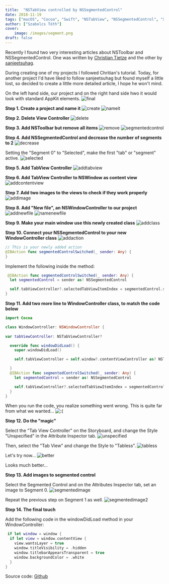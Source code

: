 ```yaml
---
title:  "NSTabView controlled by NSSegmentedControl"
date: 2018-11-19
tags: ["macOS", "Cocoa", "Swift", "NSTabView", "NSSegmentedControl", "Xcode"]
author: ["Szabolcs Tóth"]
cover:
    image: /images/segment.png
draft: false
---
```


Recently I found two very interesting articles about NSToolbar and NSSegmentedControl. One was written by [Christian Tietze](https://christiantietze.de/posts/2016/06/segmented-nstoolbaritem/) and the other by [sanjeetsuhag](https://www.saowen.com/a/78bee8d420f09c15a6c48040d14274a054b0cbd12bdb98d4ff708dd033b9b9c7).

During creating one of my projects I followed Chritian's tutorial. Today, for another project I'd have liked to follow sanjeetsuhag but found myself a little lost, so decided to create a little more detailed article, I hope he won't mind.

On the left hand side, our project and on the right hand side hwo it would look with standard AppKit elements.
![final][NSTabview]

**Step 1. Create a project and name it**
![create][NSTabView1-1] 
![nameit][NSTabView1-2]

**Step 2. Delete View Controller**
![delete][NSTabView1-3]

**Step 3. Add NSToolbar but remove all items**
![remove][NSTabView1-4]
![segmentedcontrol][NSTabView1-5]

**Step 4. Add NSSegmentedControl and decrease the number of segments to 2**
![decrease][NSTabView1-6]

Setting the "Segment 0" to "Selected", make the first "tab" or "segment" active.
![selected][NSTabView1-7]

**Step 5. Add TabView Controller**
![addtabview][NSTabView1-8]

**Step 6. Add TabView Controller to NSWindow as content view**
![addcontentview][NSTabView1-9]

**Step 7. Add two images to the views to check if they work properly**
![addimage][NSTabView1-10]

**Step 8. Add "New file", an NSWindowController to our project**
![addnewfile][NSTabView1-11]
![namenewfile][NSTabView1-12]

**Step 9. Make your main window use this newly created class**
![addclass][NSTabView1-13]

**Step 10. Connect your NSSegmentedControl to your new WindowController class**
![addaction][NSTabView1-14]

``` swift
// This is your newly added action
@IBAction func segmentedControlSwitched(_ sender: Any) {
}
```

Implement the following inside the method:
``` swift
 @IBAction func segmentedControlSwitched(_ sender: Any) {
  let segmentedControl = sender as! NSSegmentedControl

  self.tabViewController?.selectedTabViewItemIndex = segmentedControl.selectedSegment
}
```

**Step 11. Add two more line to WindowController class, to match the code below**

``` swift
import Cocoa

class WindowController: NSWindowController {
    
var tabViewController: NSTabViewController?

  override func windowDidLoad() {
    super.windowDidLoad()

    self.tabViewController = self.window?.contentViewController as? NSTabViewController

  }
  @IBAction func segmentedControlSwitched(_ sender: Any) {
    let segmentedControl = sender as! NSSegmentedControl

    self.tabViewController?.selectedTabViewItemIndex = segmentedControl.selectedSegment
  }  
}
``` 

When you run the code, you realize something went wrong. This is quite far from what we wanted...
![:(][NSTabView1-15]

**Step 12. Do the "magic"**

Select the "Tab View Controller" on the Storyboard, and change the Style "Unspecified" in the Attribute Inspector tab.
![unspecified][NSTabView1-16]

Then, select the "Tab View" and change the Style to "Tabless".
![tabless][NSTabView1-17]


Let's try now...
![better][NSTabView1-18]

Looks much better...

**Step 13. Add images to segmented control**

Select the Segmented Control and on the Attributes Inspector tab, set an image to Segment 0.
![segmentedimage][NSTabView1-19]

Repeat the previous step on Segment 1 as well.
![segmentedimage2][NSTabView1-20]

**Step 14. The final touch**

Add the following code in the windowDidLoad method in your WindowController:
``` swift
 if let window = window {
  if let view = window.contentView {
    view.wantsLayer = true
    window.titleVisibility = .hidden
    window.titlebarAppearsTransparent = true
    window.backgroundColor = .white
  }
}
```

Source code: [Github](https://github.com/kicsipixel/Cocoa-Samples/tree/master/NSTabView)

[NSTabView]:   /images/NSTabView.png
[NSTabView1-1]: /images/NSTabView1-1.png
[NSTabView1-2]: /images/NSTabView1-2.png
[NSTabView1-3]: /images/NSTabView1-3.png
[NSTabView1-4]: /images/NSTabView1-4.png
[NSTabView1-5]: /images/NSTabView1-5.png
[NSTabView1-6]: /images/NSTabView1-6.png
[NSTabView1-7]: /images/NSTabView1-7.png
[NSTabView1-8]: /images/NSTabView1-8.png
[NSTabView1-9]: /images/NSTabView1-9.png
[NSTabView1-10]: /images/NSTabView1-10.png
[NSTabView1-11]: /images/NSTabView1-11.png
[NSTabView1-12]: /images/NSTabView1-12.png
[NSTabView1-13]: /images/NSTabView1-13.png
[NSTabView1-14]: /images/NSTabView1-14.png
[NSTabView1-15]: /images/NSTabView1-15.png
[NSTabView1-16]: /images/NSTabView1-16.png
[NSTabView1-17]: /images/NSTabView1-17.png
[NSTabView1-18]: /images/NSTabView1-18.png
[NSTabView1-19]: /images/NSTabView1-19.png
[NSTabView1-20]: /images/NSTabView1-20.png
